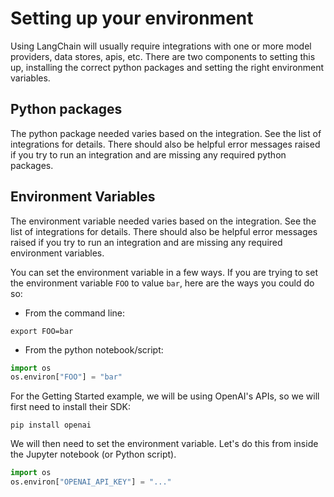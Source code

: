 # Setting up your environment

Using LangChain will usually require integrations with one or more model providers, data stores, apis, etc.
There are two components to setting this up, installing the correct python packages and setting the right environment variables.

## Python packages
The python package needed varies based on the integration. See the list of integrations for details.
There should also be helpful error messages raised if you try to run an integration and are missing any required python packages.

## Environment Variables
The environment variable needed varies based on the integration. See the list of integrations for details.
There should also be helpful error messages raised if you try to run an integration and are missing any required environment variables.

You can set the environment variable in a few ways. 
If you are trying to set the environment variable `FOO` to value `bar`, here are the ways you could do so:
- From the command line:
```
export FOO=bar
```
- From the python notebook/script:
```python
import os
os.environ["FOO"] = "bar"
```

For the Getting Started example, we will be using OpenAI's APIs, so we will first need to install their SDK:

```
pip install openai
```

We will then need to set the environment variable. Let's do this from inside the Jupyter notebook (or Python script).

```python
import os
os.environ["OPENAI_API_KEY"] = "..."
```
